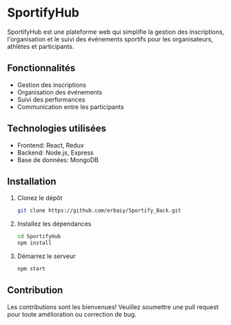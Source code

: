 
# SportifyHub

SportifyHub est une plateforme web qui simplifie la gestion des inscriptions, l'organisation et le suivi des événements sportifs pour les organisateurs, athlètes et participants.

## Fonctionnalités

- Gestion des inscriptions
- Organisation des événements
- Suivi des performances
- Communication entre les participants

## Technologies utilisées

- Frontend: React, Redux
- Backend: Node.js, Express
- Base de données: MongoDB

## Installation

1. Clonez le dépôt
    ```bash
    git clone https://github.com/erbaiy/Sportify_Back.git
    ```
2. Installez les dépendances
    ```bash
    cd SportifyHub
    npm install
    ```
3. Démarrez le serveur  
    ```bash
    npm start
    ```

## Contribution

Les contributions sont les bienvenues! Veuillez soumettre une pull request pour toute amélioration ou correction de bug.

